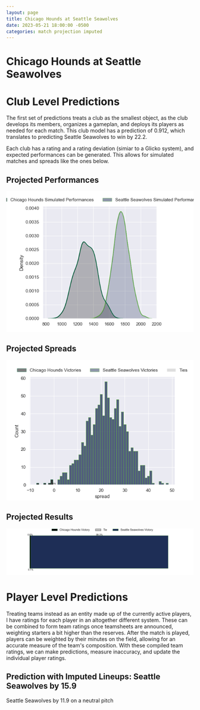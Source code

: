 ```yaml
---  
layout: page  
title: Chicago Hounds at Seattle Seawolves  
date: 2023-05-21 18:00:00 -0500  
categories: match projection imputed  
---
```

# Chicago Hounds at Seattle Seawolves

# Club Level Predictions


The first set of predictions treats a club as the smallest object, as the club develops its members, organizes a gameplan, and deploys its players as needed for each match. This club model has a prediction of 0.912, which translates to predicting Seattle Seawolves to win by 22.2.

Each club has a rating and a rating deviation (simiar to a Glicko system), and expected performances can be generated. This allows for simulated matches and spreads like the ones below.
## Projected Performances


![Projected Performances](plots/performances_2023-05-21-SeattleSeawolves-ChicagoHounds.png)
## Projected Spreads


![Projected Spreads](plots/spreads_2023-05-21-SeattleSeawolves-ChicagoHounds.png)
## Projected Results


![Projected Results](plots/resultbar_2023-05-21-SeattleSeawolves-ChicagoHounds.png)
# Player Level Predictions


Treating teams instead as an entity made up of the currently active players, I have ratings for each player in an altogether different system. These can be combined to form team ratings once teamsheets are announced, weighting starters a bit higher than the reserves. After the match is played, players can be weighted by their minutes on the field, allowing for an accurate measure of the team's composition. With these compiled team ratings, we can make predictions, measure inaccuracy, and update the individual player ratings.
## Prediction with Imputed Lineups: Seattle Seawolves by 15.9


Seattle Seawolves by 11.9 on a neutral pitch

